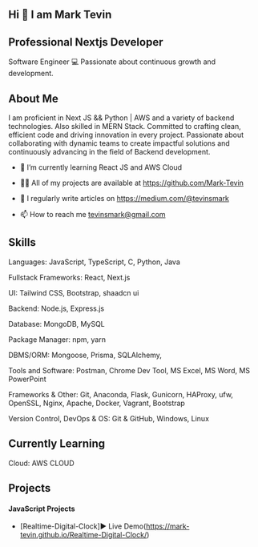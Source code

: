 ## Hi 👋 I am Mark Tevin

## Professional Nextjs Developer

Software Engineer 💻 Passionate about continuous growth and development.

## About Me
I am proficient in Next JS && Python | AWS and a variety of backend technologies. Also skilled in MERN Stack. Committed to crafting clean, efficient code and driving innovation in every project. Passionate about collaborating with dynamic teams to create impactful solutions and continuously advancing in the field of Backend development.

* 🌱 I’m currently learning React JS and AWS Cloud

* 👨‍💻 All of my projects are available at https://github.com/Mark-Tevin

* 📝 I regularly write articles on https://medium.com/@tevinsmark

* 📫 How to reach me tevinsmark@gmail.com

## Skills
Languages: JavaScript, TypeScript, C, Python, Java

Fullstack Frameworks: React, Next.js

UI: Tailwind CSS, Bootstrap, shaadcn ui

Backend: Node.js, Express.js

Database: MongoDB, MySQL

Package Manager: npm, yarn

DBMS/ORM: Mongoose, Prisma, SQLAlchemy, 

Tools and Software: Postman, Chrome Dev Tool, MS Excel, MS Word, MS PowerPoint

Frameworks & Other: Git, Anaconda, Flask, Gunicorn, HAProxy, ufw, OpenSSL, Nginx, Apache, Docker, Vagrant, Bootstrap

Version Control, DevOps & OS: Git & GitHub, Windows, Linux

## Currently Learning
Cloud: AWS CLOUD

## Projects
#### JavaScript Projects
* [Realtime-Digital-Clock]▶️ Live Demo(https://mark-tevin.github.io/Realtime-Digital-Clock/)

